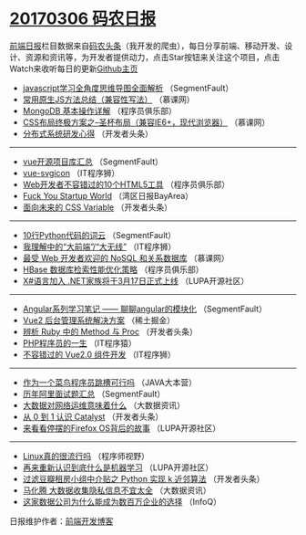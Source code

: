 # [20170306 码农日报](http://hao.caibaojian.com/date/2017/03/06)

[前端日报](http://caibaojian.com/c/news)栏目数据来自[码农头条](http://hao.caibaojian.com/)（我开发的爬虫），每日分享前端、移动开发、设计、资源和资讯等，为开发者提供动力，点击Star按钮来关注这个项目，点击Watch来收听每日的更新[Github主页](https://github.com/kujian/frontendDaily)
* [javascript学习全角度思维导图全面解析](http://hao.caibaojian.com/28985.html) （SegmentFault）
* [常用原生JS方法总结（兼容性写法）](http://hao.caibaojian.com/28927.html) （慕课网）
* [MongoDB 基本操作详解](http://hao.caibaojian.com/28960.html) （程序员俱乐部）
* [CSS布局终极方案之&#8211;圣杯布局（兼容IE6+，现代浏览器）](http://hao.caibaojian.com/28928.html) （慕课网）
* [分布式系统研发心得](http://hao.caibaojian.com/28965.html) （开发者头条）

***
* [vue开源项目库汇总](http://hao.caibaojian.com/28987.html) （SegmentFault）
* [vue-svgicon](http://hao.caibaojian.com/29010.html) （IT程序狮）
* [Web开发者不容错过的10个HTML5工具](http://hao.caibaojian.com/28961.html) （程序员俱乐部）
* [Fuck You Startup World](http://hao.caibaojian.com/28907.html) （湾区日报BayArea）
* [面向未来的 CSS Variable](http://hao.caibaojian.com/28963.html) （开发者头条）

***
* [10行Python代码的词云](http://hao.caibaojian.com/28986.html) （SegmentFault）
* [我理解中的“大前端”/“大无线”](http://hao.caibaojian.com/29009.html) （IT程序狮）
* [最受 Web 开发者欢迎的 NoSQL 和关系数据库](http://hao.caibaojian.com/28926.html) （慕课网）
* [HBase 数据库检索性能优化策略](http://hao.caibaojian.com/28959.html) （程序员俱乐部）
* [X#语言加入 .NET家族将于3月17日正式上线](http://hao.caibaojian.com/28949.html) （LUPA开源社区）

***
* [Angular系列学习笔记 —— 聊聊angular的模块化](http://hao.caibaojian.com/28989.html) （SegmentFault）
* [Vue2 后台管理系统解决方案](http://hao.caibaojian.com/29014.html) （稀土掘金）
* [辨析 Ruby 中的 Method 与 Proc](http://hao.caibaojian.com/28964.html) （开发者头条）
* [PHP程序员的一生](http://hao.caibaojian.com/28976.html) （IT程序猿）
* [不容错过的 Vue2.0 组件开发](http://hao.caibaojian.com/29008.html) （IT程序狮）

***
* [作为一个菜鸟程序员跳槽可行吗](http://hao.caibaojian.com/28958.html) （JAVA大本营）
* [历年阿里面试题汇总](http://hao.caibaojian.com/28988.html) （SegmentFault）
* [大数据对网络运维意味着什么](http://hao.caibaojian.com/29000.html) （大数据资讯）
* [从 0 到 1 认识 Catalyst](http://hao.caibaojian.com/28971.html) （开发者头条）
* [来看看停摆的Firefox OS背后的故事](http://hao.caibaojian.com/28950.html) （LUPA开源社区）

***
* [Linux真的很流行吗](http://hao.caibaojian.com/28990.html) （程序师视野）
* [再来重新认识到底什么是机器学习](http://hao.caibaojian.com/28951.html) （LUPA开源社区）
* [过滤豆瓣租房小组中介贴之 Python 实现 k 近邻算法](http://hao.caibaojian.com/28962.html) （开发者头条）
* [马化腾 大数据收集隐私信息不宜太全](http://hao.caibaojian.com/29003.html) （大数据资讯）
* [这家数据公司为什么能成为数百万企业的选择](http://hao.caibaojian.com/28921.html) （InfoQ）

日报维护作者：[前端开发博客](http://caibaojian.com/) 